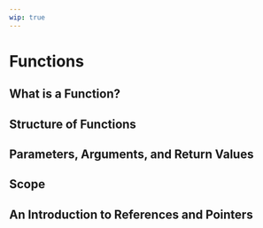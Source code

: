 ```yaml
---
wip: true
---
```


# Functions

## What is a Function?

## Structure of Functions

## Parameters, Arguments, and Return Values

## Scope

## An Introduction to References and Pointers
